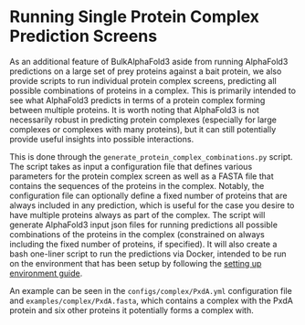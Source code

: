 # Running Single Protein Complex Prediction Screens

As an additional feature of BulkAlphaFold3 aside from running AlphaFold3 predictions on a large set of prey proteins against a bait protein, we also provide scripts to run individual protein complex screens, predicting all possible combinations of proteins in a complex. This is primarily intended to see what AlphaFold3 predicts in terms of a protein complex forming between multiple proteins. It is worth noting that AlphaFold3 is not necessarily robust in predicting protein complexes (especially for large complexes or complexes with many proteins), but it can still potentially provide useful insights into possible interactions.

This is done through the `generate_protein_complex_combinations.py` script. The script takes as input a configuration file that defines various parameters for the protein complex screen as well as a FASTA file that contains the sequences of the proteins in the complex. Notably, the configuration file can optionally define a fixed number of proteins that are always included in any prediction, which is useful for the case you desire to have multiple proteins always as part of the complex. The script will generate AlphaFold3 input json files for running predictions all possible combinations of the proteins in the complex (constrained on always including the fixed number of proteins, if specified). It will also create a bash one-liner script to run the predictions via Docker, intended to be run on the environment that has been setup by following the [setting up environment guide](setting_up_environment.md).

An example can be seen in the `configs/complex/PxdA.yml` configuration file and `examples/complex/PxdA.fasta`, which contains a complex with the PxdA protein and six other proteins it potentially forms a complex with.